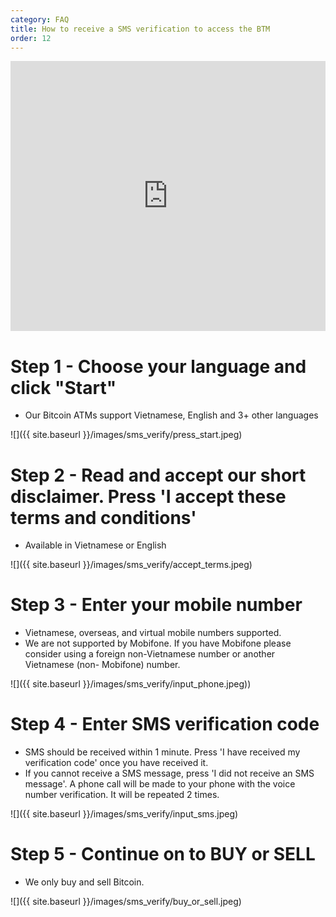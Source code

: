 ```yaml
---
category: FAQ
title: How to receive a SMS verification to access the BTM
order: 12
---
```


<iframe width="100%" height="432" src="https://www.youtube.com/embed/FFEUU0bfTPo?si=iWZQ7SjlWQxTqASZ" title="YouTube video player" frameborder="0" allow="accelerometer; autoplay; clipboard-write; encrypted-media; gyroscope; picture-in-picture; web-share" allowfullscreen></iframe>

Step 1 - Choose your language and click "Start"
=============
+ Our Bitcoin ATMs support Vietnamese, English and 3+ other languages

![]({{ site.baseurl }}/images/sms_verify/press_start.jpeg)

Step 2 - Read and accept our short disclaimer. Press 'I accept these terms and conditions'
=============
+ Available in Vietnamese or English

![]({{ site.baseurl }}/images/sms_verify/accept_terms.jpeg)

Step 3 - Enter your mobile number
=============
+ Vietnamese, overseas, and virtual mobile numbers supported. 
+ We are not supported by Mobifone. If you have Mobifone please consider using a foreign non-Vietnamese number or another Vietnamese (non- Mobifone) number. 

![]({{ site.baseurl }}/images/sms_verify/input_phone.jpeg))

Step 4 - Enter SMS verification code
=============
+ SMS should be received within 1 minute. Press 'I have received my verification code' once you have received it. 
+ If you cannot receive a SMS message, press 'I did not receive an SMS message'. A phone call will be made to your phone with the voice number verification. It will be repeated 2 times.  

![]({{ site.baseurl }}/images/sms_verify/input_sms.jpeg)

Step 5 - Continue on to BUY or SELL
=============
+ We only buy and sell Bitcoin. 

![]({{ site.baseurl }}/images/sms_verify/buy_or_sell.jpeg)
